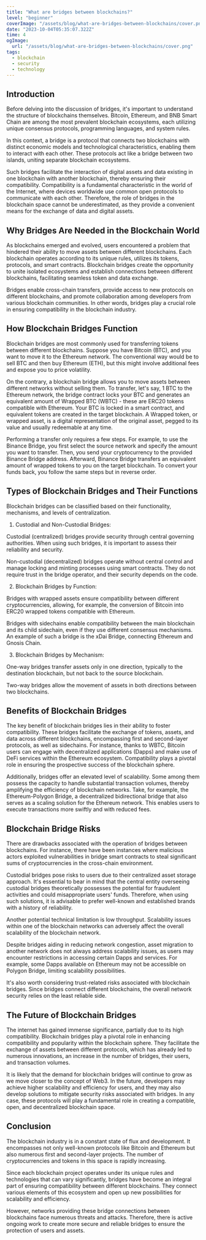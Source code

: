```yaml
---
title: "What are bridges between blockchains?"
level: "beginner"
coverImage: "/assets/blog/what-are-bridges-between-blockchains/cover.png"
date: "2023-10-04T05:35:07.322Z"
time: 4
ogImage:
  url: "/assets/blog/what-are-bridges-between-blockchains/cover.png"
tags:
  - blockchain
  - security
  - technology
---
```


## Introduction

Before delving into the discussion of bridges, it's important to understand the structure of blockchains themselves. Bitcoin, Ethereum, and BNB Smart Chain are among the most prevalent blockchain ecosystems, each utilizing unique consensus protocols, programming languages, and system rules.

In this context, a bridge is a protocol that connects two blockchains with distinct economic models and technological characteristics, enabling them to interact with each other. These protocols act like a bridge between two islands, uniting separate blockchain ecosystems.

Such bridges facilitate the interaction of digital assets and data existing in one blockchain with another blockchain, thereby ensuring their compatibility. Compatibility is a fundamental characteristic in the world of the Internet, where devices worldwide use common open protocols to communicate with each other. Therefore, the role of bridges in the blockchain space cannot be underestimated, as they provide a convenient means for the exchange of data and digital assets.

<!-- banner_place -->

## Why Bridges Are Needed in the Blockchain World

As blockchains emerged and evolved, users encountered a problem that hindered their ability to move assets between different blockchains. Each blockchain operates according to its unique rules, utilizes its tokens, protocols, and smart contracts. Blockchain bridges create the opportunity to unite isolated ecosystems and establish connections between different blockchains, facilitating seamless token and data exchange.

Bridges enable cross-chain transfers, provide access to new protocols on different blockchains, and promote collaboration among developers from various blockchain communities. In other words, bridges play a crucial role in ensuring compatibility in the blockchain industry.

## How Blockchain Bridges Function

Blockchain bridges are most commonly used for transferring tokens between different blockchains. Suppose you have Bitcoin (BTC), and you want to move it to the Ethereum network. The conventional way would be to sell BTC and then buy Ethereum (ETH), but this might involve additional fees and expose you to price volatility.

On the contrary, a blockchain bridge allows you to move assets between different networks without selling them. To transfer, let's say, 1 BTC to the Ethereum network, the bridge contract locks your BTC and generates an equivalent amount of Wrapped BTC (WBTC) - these are ERC20 tokens compatible with Ethereum. Your BTC is locked in a smart contract, and equivalent tokens are created in the target blockchain. A Wrapped token, or wrapped asset, is a digital representation of the original asset, pegged to its value and usually redeemable at any time.

Performing a transfer only requires a few steps. For example, to use the Binance Bridge, you first select the source network and specify the amount you want to transfer. Then, you send your cryptocurrency to the provided Binance Bridge address. Afterward, Binance Bridge transfers an equivalent amount of wrapped tokens to you on the target blockchain. To convert your funds back, you follow the same steps but in reverse order.

## Types of Blockchain Bridges and Their Functions

Blockchain bridges can be classified based on their functionality, mechanisms, and levels of centralization.

1. Custodial and Non-Custodial Bridges:

Custodial (centralized) bridges provide security through central governing authorities. When using such bridges, it is important to assess their reliability and security.

Non-custodial (decentralized) bridges operate without central control and manage locking and minting processes using smart contracts. They do not require trust in the bridge operator, and their security depends on the code.

2. Blockchain Bridges by Function:

Bridges with wrapped assets ensure compatibility between different cryptocurrencies, allowing, for example, the conversion of Bitcoin into ERC20 wrapped tokens compatible with Ethereum.

Bridges with sidechains enable compatibility between the main blockchain and its child sidechain, even if they use different consensus mechanisms. An example of such a bridge is the xDai Bridge, connecting Ethereum and Gnosis Chain.

3. Blockchain Bridges by Mechanism:

One-way bridges transfer assets only in one direction, typically to the destination blockchain, but not back to the source blockchain.

Two-way bridges allow the movement of assets in both directions between two blockchains.

## Benefits of Blockchain Bridges

The key benefit of blockchain bridges lies in their ability to foster compatibility. These bridges facilitate the exchange of tokens, assets, and data across different blockchains, encompassing first and second-layer protocols, as well as sidechains. For instance, thanks to WBTC, Bitcoin users can engage with decentralized applications (Dapps) and make use of DeFi services within the Ethereum ecosystem. Compatibility plays a pivotal role in ensuring the prospective success of the blockchain sphere.

Additionally, bridges offer an elevated level of scalability. Some among them possess the capacity to handle substantial transaction volumes, thereby amplifying the efficiency of blockchain networks. Take, for example, the Ethereum-Polygon Bridge, a decentralized bidirectional bridge that also serves as a scaling solution for the Ethereum network. This enables users to execute transactions more swiftly and with reduced fees.

## Blockchain Bridge Risks

There are drawbacks associated with the operation of bridges between blockchains. For instance, there have been instances where malicious actors exploited vulnerabilities in bridge smart contracts to steal significant sums of cryptocurrencies in the cross-chain environment.

Custodial bridges pose risks to users due to their centralized asset storage approach. It's essential to bear in mind that the central entity overseeing custodial bridges theoretically possesses the potential for fraudulent activities and could misappropriate users' funds. Therefore, when using such solutions, it is advisable to prefer well-known and established brands with a history of reliability.

Another potential technical limitation is low throughput. Scalability issues within one of the blockchain networks can adversely affect the overall scalability of the blockchain network.

Despite bridges aiding in reducing network congestion, asset migration to another network does not always address scalability issues, as users may encounter restrictions in accessing certain Dapps and services. For example, some Dapps available on Ethereum may not be accessible on Polygon Bridge, limiting scalability possibilities.

It's also worth considering trust-related risks associated with blockchain bridges. Since bridges connect different blockchains, the overall network security relies on the least reliable side.

## The Future of Blockchain Bridges

The internet has gained immense significance, partially due to its high compatibility. Blockchain bridges play a pivotal role in enhancing compatibility and popularity within the blockchain sphere. They facilitate the exchange of assets between different protocols, which has already led to numerous innovations, an increase in the number of bridges, their users, and transaction volumes.

It is likely that the demand for blockchain bridges will continue to grow as we move closer to the concept of Web3. In the future, developers may achieve higher scalability and efficiency for users, and they may also develop solutions to mitigate security risks associated with bridges. In any case, these protocols will play a fundamental role in creating a compatible, open, and decentralized blockchain space.

## Conclusion 
The blockchain industry is in a constant state of flux and development. It encompasses not only well-known protocols like Bitcoin and Ethereum but also numerous first and second-layer projects. The number of cryptocurrencies and tokens in this space is rapidly increasing.

Since each blockchain project operates under its unique rules and technologies that can vary significantly, bridges have become an integral part of ensuring compatibility between different blockchains. They connect various elements of this ecosystem and open up new possibilities for scalability and efficiency.

However, networks providing these bridge connections between blockchains face numerous threats and attacks. Therefore, there is active ongoing work to create more secure and reliable bridges to ensure the protection of users and assets.
